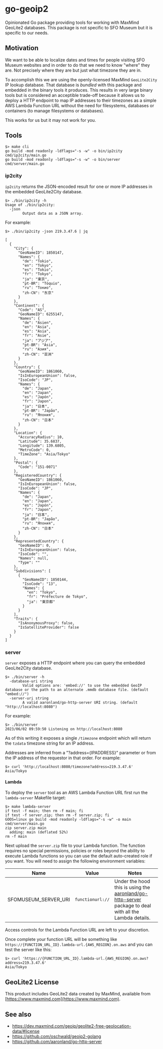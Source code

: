 # go-geoip2

Opinionated Go package providing tools for working with MaxMind GeoLite2 databases. This package is not specific to SFO Museum but it is specific to our needs.

## Motivation

We want to be able to localize dates and times for people visiting SFO Museum websites and in order to do that we need to know "where" they are. Not precisely where they are but just what timezone they are in.

To accomplish this we are using the openly-licensed MaxMind `GeoLite2City` IP lookup database. That database is _bundled_ with this package and embedded in the binary tools it produces. This results in very large binary tools but is considered an acceptible trade-off because it allows us to deploy a HTTP endpoint to map IP addresses to their timezones as a simple AWS Lambda Function URL without the need for filesystems, databases or containers (to manage filesystems or databases).

This works for us but it may not work for you.

## Tools

```
$> make cli
go build -mod readonly -ldflags="-s -w" -o bin/ip2city cmd/ip2city/main.go
go build -mod readonly -ldflags="-s -w" -o bin/server cmd/server/main.go
```

### ip2city

`ip2city` returns the JSON-encoded result for one or more IP addresses in the embedded GeoLite2City database.

```
$> ./bin/ip2city -h
Usage of ./bin/ip2city:
  -json
    	Output data as a JSON array.
```

For example:

```
$> ./bin/ip2city -json 219.3.47.6 | jq

[
  {
    "City": {
      "GeoNameID": 1850147,
      "Names": {
        "de": "Tokio",
        "en": "Tokyo",
        "es": "Tokio",
        "fr": "Tokyo",
        "ja": "東京",
        "pt-BR": "Tóquio",
        "ru": "Токио",
        "zh-CN": "东京"
      }
    },
    "Continent": {
      "Code": "AS",
      "GeoNameID": 6255147,
      "Names": {
        "de": "Asien",
        "en": "Asia",
        "es": "Asia",
        "fr": "Asie",
        "ja": "アジア",
        "pt-BR": "Ásia",
        "ru": "Азия",
        "zh-CN": "亚洲"
      }
    },
    "Country": {
      "GeoNameID": 1861060,
      "IsInEuropeanUnion": false,
      "IsoCode": "JP",
      "Names": {
        "de": "Japan",
        "en": "Japan",
        "es": "Japón",
        "fr": "Japon",
        "ja": "日本",
        "pt-BR": "Japão",
        "ru": "Япония",
        "zh-CN": "日本"
      }
    },
    "Location": {
      "AccuracyRadius": 10,
      "Latitude": 35.6837,
      "Longitude": 139.6805,
      "MetroCode": 0,
      "TimeZone": "Asia/Tokyo"
    },
    "Postal": {
      "Code": "151-0071"
    },
    "RegisteredCountry": {
      "GeoNameID": 1861060,
      "IsInEuropeanUnion": false,
      "IsoCode": "JP",
      "Names": {
        "de": "Japan",
        "en": "Japan",
        "es": "Japón",
        "fr": "Japon",
        "ja": "日本",
        "pt-BR": "Japão",
        "ru": "Япония",
        "zh-CN": "日本"
      }
    },
    "RepresentedCountry": {
      "GeoNameID": 0,
      "IsInEuropeanUnion": false,
      "IsoCode": "",
      "Names": null,
      "Type": ""
    },
    "Subdivisions": [
      {
        "GeoNameID": 1850144,
        "IsoCode": "13",
        "Names": {
          "en": "Tokyo",
          "fr": "Préfecture de Tokyo",
          "ja": "東京都"
        }
      }
    ],
    "Traits": {
      "IsAnonymousProxy": false,
      "IsSatelliteProvider": false
    }
  }
]
```

### server

`server` exposes a HTTP endpoint where you can query the embedded GeoLite2City database.

```
$> ./bin/server -h
  -database-uri string
    	Valid options are: 'embed://' to use the embedded GeoIP database or the path to an alternate .mmdb database file. (default "embed://")
  -server-uri string
    	A valid aaronland/go-http-server URI string. (default "http://localhost:8080")
```

For example:

```
$> ./bin/server 
2023/06/02 09:59:50 Listening on http://localhost:8080
```

As of this writing it exposes a single `/timezone` endpoint which will return the `tzdata` timezone string for an IP address.

Addresses are inferred from a "?address={IPADDRESS}" parameter or from the IP address of the requestor in that order. For example:

```
$> curl 'http://localhost:8080/timezone?address=219.3.47.6'
Asia/Tokyo
```

#### Lambda

To deploy the `server` tool as an AWS Lambda Function URL first run the `lambda-server` Makefile target:

```
$> make lambda-server
if test -f main; then rm -f main; fi
if test -f server.zip; then rm -f server.zip; fi
GOOS=linux go build -mod readonly -ldflags="-s -w" -o main cmd/server/main.go
zip server.zip main
  adding: main (deflated 52%)
rm -f main
```

Next upload the `server.zip` file to your Lambda function. The function requires no special permissions, policies or roles beyond the ability to execute Lambda functions so you can use the default auto-created role if you want. You will need to assign the following environment variables:

| Name | Value | Notes |
| --- | --- | --- |
| SFOMUSEUM_SERVER_URI | `functionurl://` | Under the hood this is using the [aaronland/go-http-server](https://github.com/aaronland/go-http-server) package to deal with all the Lambda details. |

Access controls for the Lambda Function URL are left to your discretion.

Once complete your function URL will be something like `https://{FUNCTION_URL_ID}.lambda-url.{AWS_REGION}.on.aws` and you can test the server like this:

```
$> curl 'https://{FUNCTION_URL_ID}.lambda-url.{AWS_REGION}.on.aws?address=219.3.47.6'
Asia/Tokyo
```

## GeoLite2 License

This product includes GeoLite2 data created by MaxMind, available from [https://www.maxmind.com](https://www.maxmind.com).

## See also

* https://dev.maxmind.com/geoip/geolite2-free-geolocation-data/#license
* https://github.com/oschwald/geoip2-golang
* https://github.com/aaronland/go-http-server